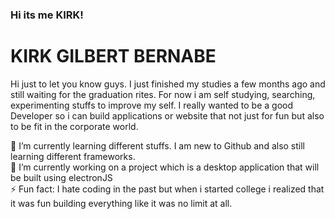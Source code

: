 
<!--
**waukeenmky/waukeenmky** is a ✨ _special_ ✨ repository because its `README.md` (this file) appears on your GitHub profile.

Here are some ideas to get you started:


- 🌱 I’m currently learning ...
- 👯 I’m looking to collaborate on ...
- 🤔 I’m looking for help with ...
- 💬 Ask me about ...
- 📫 How to reach me: ...
- 😄 Pronouns: ...
- ⚡ Fun fact: ...
-->
<h3> Hi its me KIRK! </h3>

<h1> KIRK GILBERT BERNABE </h1>

<p> Hi just to let you know guys. I just finished my studies a few months ago and still waiting for the graduation rites. For now i am self studying, searching, experimenting stuffs to improve my self. I really wanted to be a good Developer so i can build applications or website that not just for fun but also to be fit in the corporate world. </p>

 🌱 I’m currently learning different stuffs. I am new to Github and also still learning different frameworks. </br>
 🔭 I’m currently working on a project which is a desktop application that will be built using electronJS </br>
 ⚡ Fun fact: I hate coding in the past but when i started college i realized that it was fun building everything like it was no limit at all.
